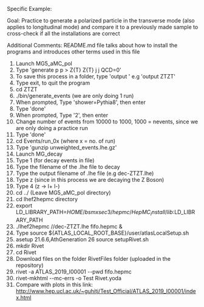 Specific Example: 

Goal: Practice to generate a polarized particle in the transverse mode (also applies to longitudinal mode) 
and compare it to a previously made sample to cross-check if all the installations are correct 

Additional Comments: README.md file talks about how to install the programs and introduces other terms used in this file 

1. Launch MG5_aMC_pol
2. Type 'generate p p > Z{T} Z{T} j j QCD=0'
3. To save this process in a folder, type 'output <output folder>' e.g 'output ZTZT'
4. Type exit, to quit the program 
5. cd ZTZT
6. ./bin/generate_events (we are only doing 1 run) 
7. When prompted, Type 'shower=Pythia8', then enter
8. Type 'done'
9. When prompted, Type '2', then enter
10. Change number of events from 10000 to 1000, 1000 = nevents, since we are only doing a practice run 
11. Type 'done'
12. cd Events/run_0x (where x = no. of run) 
13. Type 'gunzip unweighted_events.lhe.gz'
14. Launch MG_decay 
15. Type 1 (for decay events in file)
16. Type the filename of the .lhe file to decay 
17. Type the output filename of .lhe file (e.g dec-ZTZT.lhe) 
18. Type z (since in this process we are decaying the Z Boson) 
19. Type 4 (z -> l+ l-)
20. cd ../ (Leave MG5_aMC_pol directory) 
21. cd lhef2hepmc directory
22. export LD_LIBRARY_PATH=$HOME/bsmxsec3/hepmc/HepMC_install/lib:$LD_LIBRARY_PATH
23. ./lhef2hepmc /<directory>/dec-ZTZT.lhe fifo.hepmc &
24. Type source ${ATLAS_LOCAL_ROOT_BASE}/user/atlasLocalSetup.sh
25. asetup 21.6.6,AthGeneration
26  source setupRivet.sh
21. mkdir Rivet
22. cd Rivet 
23. Download files on the folder RivetFiles folder (uploaded in the repository) 
24. rivet -a ATLAS_2019_I00001 --pwd fifo.hepmc
25. rivet-mkhtml --mc-errs -o Test Rivet.yoda
26. Compare with plots in this link: http://www.hep.ucl.ac.uk/~guhitj/Test_Official/ATLAS_2019_I00001/index.html

